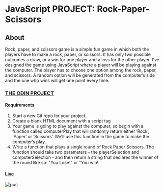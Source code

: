 # JavaScript PROJECT: Rock-Paper-Scissors
## About
Rock, paper, and scissors game is a simple fun game in which both the players have to make a rock, paper, or scissors. It has only two possible outcomes a draw, or a win for one player and a loss for the other player. I've designed the game using JavaScript where a player will be playing against the computer. The player has to choose one option among the rock, paper, and scissors. A random option will be generated from the computer’s side and the one who wins will get one point every time. 
### [THE ODIN PROJECT](https://www.theodinproject.com/lessons/foundations-rock-paper-scissors)
#### Requirements
1. Start a new Git repo for your project.
2. Create a blank HTML document with a script tag
3. Your game is going to play against the computer, so begin with a function called computerPlay that will randomly return either ‘Rock’, ‘Paper’ or ‘Scissors’. We’ll use this function in the game to make the computer’s play.<br>
4. Write a function that plays a single round of Rock Paper Scissors. The function should take two parameters - the playerSelection and computerSelection - and then return a string that declares the winner of the round like so: "You Lose!" or "You win!<br>

#### [Live](https://artanmerko.github.io/rock-paper-scissors/)
![puc](https://user-images.githubusercontent.com/97398977/162271824-e6a55d8f-1026-4995-8645-b2b021fa53db.png)

